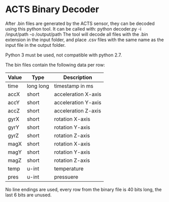# ACTS Binary Decoder

After .bin files are generated by the ACTS sensor, they can be decoded using this python tool. It can be called with:
python decoder.py -i /input/path -o /output/path
The tool will decode all files with the .bin extension in the input folder, and place .csv files with the same name as the input file in the output folder.

Python 3 must be used, not compatible with python 2.7.

The bin files contain the following data per row:

Value | Type | Description 
------------- | ------------- | -------------
time |long long | timestamp in ms
accX | short |  acceleration X-axis
accY | short |  acceleration Y-axis
accZ | short |  acceleration Z-axis
gyrX | short |  rotation X-axis
gyrY | short |  rotation Y-axis
gyrZ | short |  rotation Z-axis
magX | short |  rotation X-axis
magY | short |  rotation Y-axis
magZ | short |  rotation Z-axis
temp | u-int |  temperature
pres | u-int |  pressuere

No line endings are used, every row from the binary file is 40 bits long, the last 6 bits are unused.
